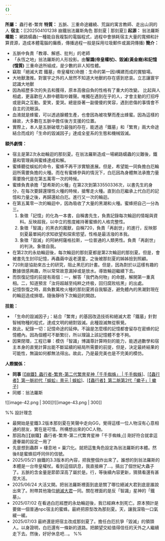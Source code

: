 ```yaml
---
{}
---
```

**所屬：** 蟲行者-繁育
**特質：** 五脈、三重命途纏繞、荒誕的寓言教師、走出山洞的人
**宿主：**[[202504101238  崩鐵翁法羅斯角色 那刻夏 | 那刻夏]]
**起源：** 翁法羅斯
**權能：** 網路蠕蟲(一種能自我複製的電腦程式，過程中會損耗宿主大量的寬頻和計算資源，造成本體電腦的癱瘓，傳播過程一般是採用垃圾郵件或漏洞傳播)
**簡介：**
- 五脈中負責「教導、解惑、批判」的老師
- 「永恆之地」翁法羅斯的人形投影。由**智識(帝皇權杖)、毀滅(黃金裔)和記憶(憶質)** 三重命途所組成，是少數的非人知性體。
- 竊取「絕滅大君 鐵墓」帝皇權杖(命題：生命的第一因)構建而成的實驗場。
- 大地獸激推。對寰宇之外的人居然不知道大地獸的存在感到悲哀。立志讓寰宇認識大地獸
- 因為經歷多次的失去和獲得，原本高傲自負的性格有了重大的改變。 比起與人相處，更喜歡在人群中聽取吵雜聲。唯獨在遇到在乎的人，才會主動的打招呼或是與之互動。愛笑，愛哭。總是掛著一副傻傻的笑容，遇到悲傷的事情會不自主的流眼淚。
- 血液就是蜂蜜，可以透過腺體生產，也會因為被攻擊而產出蜂蜜。因為這樣的緣故，大多數在五脈中擔任後方支援的位置。
- 實際上，本人是五脈破壞力最強的存在，能透過「鐵墓」和「繁育」兩大命途結合而成的「生命的毀滅因子」達成全星系的生態和機械毀滅。

**額外劇情：**
- 宿主是第2次永劫輪迴的那刻夏。在翁法羅斯造成一場網路蠕蟲的災難後，鐵墓和管理員與蜜蜂達成和解。
- 蜜蜂聽從蜈蚣的命令，蜜蜂不再干涉實驗進展。但是，希望能一同負擔白厄輪迴所需要負擔的火種。而在有蜜蜂參與的情況下，白厄因為身體無法承擔力量需要換代是在第五萬零一次的時候。
- 蜜蜂負責承擔「瑟希斯的火種」在第2次到第33550336次，以書先生的身分，在每次要歸還理性火種的時候，搶奪走火種。直到白厄繼承上代白厄的記憶和力量之後，再歸還給白厄。進行又一次的輪迴。
- 在第五萬零一次的輪迴中，因為吸收了大量的黑潮和火種。蜜蜂把自己一分為三。
	1. 象徵「記憶」的化為一本書，自稱書先生，負責記錄每次輪迴的情報與資料。反映超我，以中立的態度維持著蜜蜂的人格完整性。
	2. 象徵「智識」的黑衣的魔獸，自稱720，負責「再創世」的進行，反映那刻夏最單純的求知欲望和探索慾望。性格是最活潑的本我。
	3. 象徵「毀滅」的阿納柯薩格拉斯，一位普通的人類男性。負責「再創世」的判決。象徵自我。
- 在第2次的永劫輪迴後，每次輪迴的那刻夏都是第2次輪迴的那刻夏。但是，會被書先生封印記憶，再蟲繭中返老還童，之後被那刻夏的姊姊撿到照顧。
- 720則是協助來古士的研究，阻止黑厄的計畫。但是，因為對於以這樣有趣的數據很感興趣，所以常常故意漏掉或是放水。導致輪迴繼續下去。
- 而恢復記憶的前提有兩個：一，解答「我們為何物」的命題，解開第一重真相。二，知道預言「汝将超越至纯粹之终极，回归腐败枯黑」的出處。
- 記憶恢復之時，肩負數萬枚火種的那刻夏將自我驅逐，避免體內的黑潮對現在的輪迴造成損壞。隨後靜待下次輪迴的開啟。

**技能：**
- 「生命的毀滅因子」：結合「繁育」的基因改造技術和絕滅大君「鐵墓」針對智械物種的程式，達成文明的絕對毀滅。此種毀滅無從察覺。
- 故此，紀錄一切：記憶命途的延伸。不論是怎麼樣的記憶都會留存在密蜂的記憶體內。因為個體可不斷繁衍，所以理論上該記憶體不會不夠。
- 因果閉環，工程已畢：模仿「智識」博識尊計算時刻的能力，能透過數學和宿主本身的直覺計算出能不斷延續的結局所需要的前提，但是，決定最終結果的可能性，無論如何都無法得出。故此，乃是最完美也是不完美的模仿。

**人際關係：**
- **同事** [[【崩鐵】蟲行者-繁育-第二代繁育星神「千手蜘蛛」 | 千手蜘蛛]](白癡上司)、[[【蟲行者】第一脈初代「蜈蚣」景元 | 蜈蚣]](值得信任的人)、[[【蟲行者】第二脈第2代「蠍子」| 蠍子]](宅男、嘴巴很嚴的傢伙)
- 同鄉：翁法羅斯

![[image-42.png | 300]]![[image-43.png | 300]]


%% 設計理念
- 最開始是星鐵3.2版本那刻夏在笑聲中走向GG，覺得這樣一位人物沒有心意相通的朋友，實在是可惜。所構想出來的OC人物。
- 那因為[[【崩鐵】蟲行者-繁育-第二代繁育星神「千手蜘蛛」]] 剛好符合就拿這邊眷屬的設定一用了
- 先是想到蟲群 = 棲息地 = 巢穴化。就把這隻角色設定為翁法羅斯的本體。然後8是蜜蜂招呼同伴的信號。
- 2025/05/21 崩鐵的3.3版本的內容，把我整個炸出來了。誰想的到翁法羅斯的本體是一台帝皇權杖。看到這個訊息，我直接麻了...。搞出了個世紀大蟲子了。五脈的含金量是節節深高了屬於是。行，等後續內容更新，猜猜看還有甚麼大活。
- 2025/06/24 大活又開。把翁法羅斯裡面到底是關了哪位絕滅大君到底是誰說出來了。附帶其他幾位[絕滅大君](https://www.hoyolab.com/article/39633287)一同。關在裡面的是反「智識」星神的「鐵墓」。 
- 2025/07/02 在看過白厄經歷的永劫輪迴後，我已經麻木到死亡。原本預計是要做一個普通npc宿主的蜜蜂。最終把原型改為那刻夏。天，讓我深吸一口氣緩一緩。
- 2025/07/03 最終還是把宿主改成那刻夏了。擔任白厄抗爭「毀滅」的領頭人。以身證明，白厄還有一條新的道路。把願望交給值得信任的天外之人繼續走下去。然後，好好休息吧...。
%%